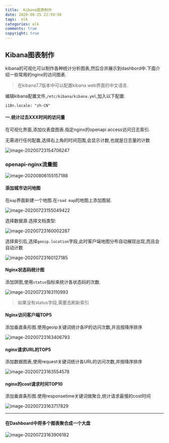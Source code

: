 ```yaml
---
title:  Kibana图表制作
date: 2020-08-25 22:59:58
tags:  elk
categories: elk
comments: true
copyright: true
---
```




## Kibana图表制作

kibana的可视化可以制作各种统计分析图表,然后合并展示到dashbord中.下面介绍一些常用的nginx的访问图表.

> 在kibana7.7版本中可以配置kibana web界面的中文语言.

编辑kibana配置文件,`/etc/kibana/kibana.yml`,加入以下配置: 

`i18n.locale: "zh-CN"`

#### 一.统计过去XXX时间的访问量

在可视化界面,添加仪表盘图表.指定nginx的openapi access访问日志索引.

无需进行任何配置,选择右上角的时间范围,会显示计数,也就是日志量的计数

![image-20200723154706247](https://img2.jesse.top/image-20200723154706247.png)



<!--more-->

### openapi-nginx流量图

![image-20200806155157188](https://img2.jesse.top/image-20200806155157188.png)

#### 添加城市访问地图

在`map`界面新建一个地图.在`road map`的地图上添加图层.

![image-20200723155049422](https://img2.jesse.top/image-20200723155049422.png)

选择数据源.选择文档类型:

![image-20200723160002287](https://img2.jesse.top/image-20200723160002287.png)

选择索引后,选择`geoip.location`字段,此时客户端地图分布自动展现出现,而且会自动计数

![image-20200723160127185](https://img2.jesse.top/image-20200723160127185.png)



#### Nginx状态码统计图

添加饼图,使用`status`指标来统计各状态码的次数.

![image-20200723163110993](https://img2.jesse.top/image-20200723163110993.png)

> 如果没有status字段,需要去刷新索引

####  Nginx访问客户端TOP5

添加垂直条形图.使用geoip关键词统计各IP的访问次数,并且按降序排序

![image-20200723163406793](https://img2.jesse.top/image-20200723163406793.png)



####  nginx请求URL的TOP5

添加数据图表,使用request关键词统计各URL的访问次数,并按降序排序

![image-20200723163554578](https://img2.jesse.top/image-20200723163554578.png)



####  nginx的cost请求时间TOP10

添加垂直条形图.使用responsetime关键词做聚合,统计请求最慢的cost时间

![image-20200723163717829](https://img2.jesse.top/image-20200723163717829.png)

---

####  在Dashboard中将多个图表聚合成一个大盘

![image-20200723163906182](https://img2.jesse.top/image-20200723163906182.png)

​                                                                                                                                                                                                                                                                                                                                                                                                                                                                                                                                                                                                                                                                                                                                                                                                                                                                                                                                                                                                                                                                                                                                                                                                                                                                                                                                                                                                                                                                                                                                                                                                                                                                                                                                                                                                                                                                                                                                                                                                                                                                                                                                                                                                                                                                                                                                                                                                                                                                                                                                                                                                                                                                                                                                                                                                                                                                                                                                                                                                                                                                                                                                                                                                                                                                                                                                                                                                                                                                                                                                                                                                                                                                                                                                                                                                                                                                                                                                                                                                                                                                                                                                                                                                                                                                                                                                                                                                                                                                                                                                                                                                                                                                                                                                                                                                                                                                                                                                                                                                                                                                                                                                                                                                                                                                                                                                                                                                                                                                                                                                                                                                                                                                                                                                                                                                                                                                                                                                                                                                                                                                                              